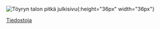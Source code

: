 ![Töyryn talon pitkä julkisivu](./assets/images/julkisivu.jpg){:height="36px" width="36px"}

[Tiedostoja](./files.md)
